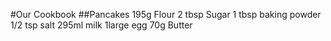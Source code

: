 #Our Cookbook
##Pancakes
195g Flour
2 tbsp Sugar
1 tbsp baking powder
1/2 tsp salt
295ml milk
1large egg
70g Butter
